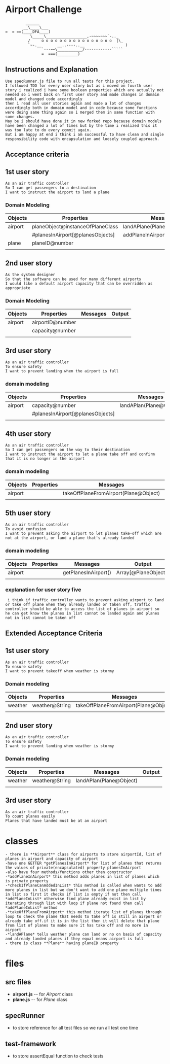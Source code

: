 Airport Challenge
=================

```
         ______
        __\____\___
=  = ==(____DFA____)
           \_____\__________________,-~~~~~~~`-.._
          /     o o o o o o o o o o o o o o o o  |\_
          `~-.__       __..----..__                  )
                `---~~\___________/------------`````
                =  ===(_________)

```
Instructions and Explanation
----------------------------
```
Use specRunner.js file to run all tests for this project.
I followed TDD for every user story but as i moved on fourth user story i realized i have some boolean properties which are actually not needed so i went back on first user story and made changes in domain model and changed code accordingly
then i read all user stories again and made a lot of changes accordingly both in domain model and in code because some functions were doing same thing again so i merged them in same function with some changes.
May be i should have done it in new forked repo because domain models have been changed a lot of times but by the time i realized this it was too late to do every commit again.
But i am happy at end i think i am successful to have clean and single responsibility code with encapsulation and loosely coupled approach.
```

Acceptance criteria
-------------------

## 1st user story
```
As an air traffic controller
So I can get passengers to a destination
I want to instruct the airport to land a plane
```
### Domain Modeling

| Objects    |  Properties                         |     Messages                             | Output      |
|------------|-------------------------------------|------------------------------------------|-------------|
|airport     |planeObject@instanceOfPlaneClass     |landAPlane(Plane@Object)                  |             |
|            |#planesInAirport[@planesObjects]     |addPlaneInAirport(Plane@Object)           |             |
|plane       |planeID@number                       |                                          |             |
|            |                                     |                                          |             |

## 2nd user story
```
As the system designer
So that the software can be used for many different airports
I would like a default airport capacity that can be overridden as appropriate
```
### Domain Modeling

| Objects    |  Properties        |     Messages   | Output      |
|------------|--------------------|----------------|-------------|
|airport     |airportID@number    |                |             |
|            |capacity@number     |                |             |
|            |                    |                |             |

## 3rd user story
```
As an air traffic controller
To ensure safety
I want to prevent landing when the airport is full
```
### domain modeling
| Objects    |  Properties                         |     Messages             | Output      |
|------------|-------------------------------------|--------------------------|-------------|
|airport     |capacity@number                      |landAPlan(Plane@Object)   |             |
|            |#planesInAirport[@planesObjects]     |                          |             |
|            |                                     |                          |             |


## 4th user story
```
As an air traffic controller
So I can get passengers on the way to their destination
I want to instruct the airport to let a plane take off and confirm that it is no longer in the airport
```
### domain modeling
| Objects    |  Properties                         |     Messages                         | Output        |
|------------|-------------------------------------|--------------------------------------|---------------|
|airport     |                                     |takeOffPlaneFromAirport(Plane@Object) |message@String |
|            |                                     |                                      |               |

## 5th user story
```
As an air traffic controller
To avoid confusion
I want to prevent asking the airport to let planes take-off which are not at the airport, or land a plane that's already landed
```
### domain modeling
| Objects    |  Properties                         |     Messages                         | Output              |
|------------|-------------------------------------|--------------------------------------|---------------------|
|airport     |                                     |getPlanesInAirport()                  |Array[@PlaneObjects] |
|            |                                     |                                      |                     |
### explanation for user story five
```
 i think if traffic controller wants to prevent asking airport to land or take off plane when they already landed or taken off, traffic controller should be able to access the list of planes in airport so he can get know the planes in list cannot be landed again and planes not in list cannot be taken off
 ```

Extended Acceptance Criteria
----------------------------

## 1st user story
```
As an air traffic controller
To ensure safety
I want to prevent takeoff when weather is stormy
```
### Domain modeling
| Objects    |  Properties                 |     Messages                                           | Output              |
|------------|-----------------------------|--------------------------------------------------------|---------------------|
|weather     |weather@String               |takeOffPlaneFromAirport(Plane@Object)                   |                     |
|            |                             |                                                        |                     |
## 2nd user story
```
As an air traffic controller
To ensure safety
I want to prevent landing when weather is stormy
```
### Domain modeling
| Objects    |  Properties                 |     Messages                     | Output              |
|------------|-----------------------------|----------------------------------|---------------------|
|weather     |weather@String               |landAPlan(Plane@Object)           |                     |
|            |                             |                                  |                     |
## 3rd user story
```
As an air traffic controller
To count planes easily
Planes that have landed must be at an airport
```


# classes
```
- there is **Airport** class for airports to store airportId, list of planes in airport and capacity of airport
-have one GETTER *getPlanesInAirport* for list of planes that returns the values of private(encapsulated) property planesInAirport
-also have four methods/functions other then constructor
-*addPlaneInAirport* this method adds planes in list of planes which is private property
-*checkIfPlaneCanAddedInList* this method is called when wants to add more planes in list but we don't want to add one plane multiple times in list so first it checks if list is empty if not then call *addPlaneInList* otherwise find plane already exist in list by iterating through list with loop if plane not found then call *addPlaneInList* method
-*takeOffPlaneFromAirport* this method iterate list of planes through loop to check the plane that needs to take off is still in airport or already take off.if it is in the list then it will delete that plane from list of planes to make sure it has take off and no more in airport
-*landAPlane* tells weather plane can land or no on basis of capacity and already landed planes if they equal means airport is full
- there is class **Plane** having planeID property
```
# files
## src files
- **airport.js** -- for *Airport* class
- **plane.js** -- for *Plane* class

## specRunner
- to store reference for all test files so we run all test one time

## test-framework
- to store assertEqual function to check tests